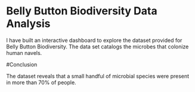 # Belly Button Biodiversity Data Analysis

I have built an interactive dashboard to explore the dataset provided for Belly Button Biodiversity. The data set catalogs the microbes that colonize human navels. 

#Conclusion

The dataset reveals that a small handful of microbial species were present in more than 70% of people. 
